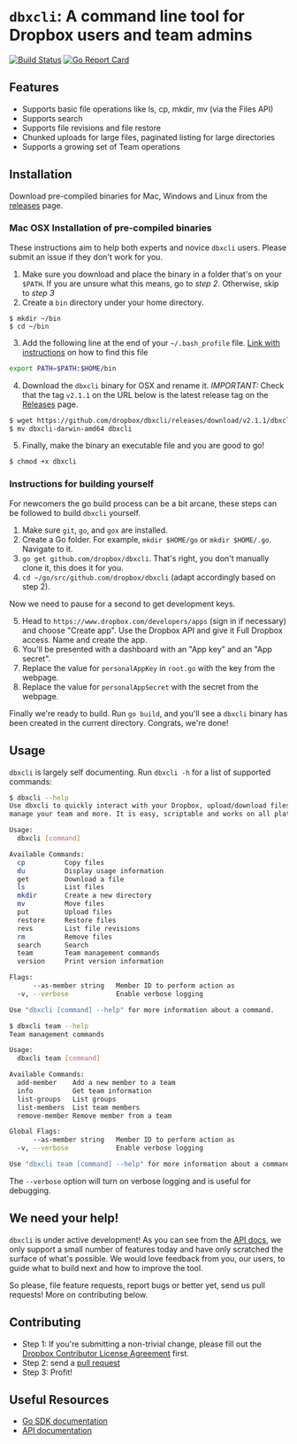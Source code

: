 # `dbxcli`: A command line tool for Dropbox users and team admins

[![Build Status](https://travis-ci.org/dropbox/dbxcli.svg?branch=master)](https://travis-ci.org/dropbox/dbxcli)
[![Go Report Card](https://goreportcard.com/badge/github.com/dropbox/dbxcli)](https://goreportcard.com/report/github.com/dropbox/dbxcli)

## Features

  * Supports basic file operations like ls, cp, mkdir, mv (via the Files API)
  * Supports search
  * Supports file revisions and file restore
  * Chunked uploads for large files, paginated listing for large directories
  * Supports a growing set of Team operations

## Installation

Download pre-compiled binaries for Mac, Windows and Linux from the [releases](https://github.com/dropbox/dbxcli/releases) page.

### Mac OSX Installation of pre-compiled binaries
These instructions aim to help both experts and novice `dbxcli` users. Please submit an issue if they don't work for you.  

1. Make sure you download and place the binary in a folder that's on your `$PATH`.  If you are unsure what this means, go to *step 2*. Otherwise, skip to *step 3*
2. Create a `bin` directory under your home directory.
```
$ mkdir ~/bin
$ cd ~/bin
```
3. Add the following line at the end of your `~/.bash_profile` file.  [Link with instructions](https://natelandau.com/my-mac-osx-bash_profile/) on how to find this file
```sh
export PATH=$PATH:$HOME/bin
```
4. Download the `dbxcli` binary for OSX and rename it.  *IMPORTANT:* Check that the tag `v2.1.1` on the URL below is the latest release tag on the [Releases](https://github.com/dropbox/dbxcli/releases) page.
```sh
$ wget https://github.com/dropbox/dbxcli/releases/download/v2.1.1/dbxcli-darwin-amd64 
$ mv dbxcli-darwin-amd64 dbxcli
```
5. Finally, make the binary an executable file and you are good to go!
```
$ chmod +x dbxcli
```

### Instructions for building yourself
For newcomers the go build process can be a bit arcane, these steps can be followed to build `dbxcli` yourself.

1. Make sure `git`, `go`, and `gox` are installed. 
2. Create a Go folder. For example, `mkdir $HOME/go` or `mkdir $HOME/.go`. Navigate to it.
3. `go get github.com/dropbox/dbxcli`. That's right, you don't manually clone it, this does it for you.
4. `cd ~/go/src/github.com/dropbox/dbxcli` (adapt accordingly based on step 2).

Now we need to pause for a second to get development keys. 

5. Head to `https://www.dropbox.com/developers/apps` (sign in if necessary) and choose "Create app". Use the Dropbox API and give it Full Dropbox access. Name and create the app.
6. You'll be presented with a dashboard with an "App key" and an "App secret".
7. Replace the value for `personalAppKey` in  `root.go` with the key from the webpage.
8. Replace the value for `personalAppSecret` with the secret from the webpage.

Finally we're ready to build. Run `go build`, and you'll see a `dbxcli` binary has been created in the current directory. Congrats, we're done!

## Usage

`dbxcli` is largely self documenting. Run `dbxcli -h` for a list of supported commands:

```sh
$ dbxcli --help
Use dbxcli to quickly interact with your Dropbox, upload/download files,
manage your team and more. It is easy, scriptable and works on all platforms!

Usage:
  dbxcli [command]

Available Commands:
  cp          Copy files
  du          Display usage information
  get         Download a file
  ls          List files
  mkdir       Create a new directory
  mv          Move files
  put         Upload files
  restore     Restore files
  revs        List file revisions
  rm          Remove files
  search      Search
  team        Team management commands
  version     Print version information

Flags:
      --as-member string   Member ID to perform action as
  -v, --verbose            Enable verbose logging

Use "dbxcli [command] --help" for more information about a command.

$ dbxcli team --help
Team management commands

Usage:
  dbxcli team [command]

Available Commands:
  add-member    Add a new member to a team
  info          Get team information
  list-groups   List groups
  list-members  List team members
  remove-member Remove member from a team

Global Flags:
      --as-member string   Member ID to perform action as
  -v, --verbose            Enable verbose logging

Use "dbxcli team [command] --help" for more information about a command.
```

The `--verbose` option will turn on verbose logging and is useful for debugging.

## We need your help!

`dbxcli` is under active development! As you can see from the [API docs](https://www.dropbox.com/developers/documentation/http/documentation), we only support a small number of features today and have only scratched the surface of what's possible. We would love feedback from you, our users, to guide what to build next and how to improve the tool.

So please, file feature requests, report bugs or better yet, send us pull requests! More on contributing below.

## Contributing

 * Step 1: If you're submitting a non-trivial change, please fill out the [Dropbox Contributor License Agreement](https://opensource.dropbox.com/cla/) first.
 * Step 2: send a [pull request](https://help.github.com/articles/using-pull-requests/)
 * Step 3: Profit!
 
## Useful Resources

* [Go SDK documentation](https://godoc.org/github.com/dropbox/dropbox-sdk-go-unofficial)
* [API documentation](https://www.dropbox.com/developers/documentation/http/documentation)
